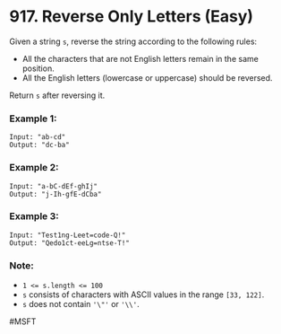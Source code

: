 # 917. Reverse Only Letters (Easy)

Given a string `s`, reverse the string according to the following rules:

- All the characters that are not English letters remain in the same position.
- All the English letters (lowercase or uppercase) should be reversed.

Return `s` after reversing it.

### Example 1:

```
Input: "ab-cd"
Output: "dc-ba"
```

### Example 2:

```
Input: "a-bC-dEf-ghIj"
Output: "j-Ih-gfE-dCba"
```

### Example 3:

```
Input: "Test1ng-Leet=code-Q!"
Output: "Qedo1ct-eeLg=ntse-T!"
```

### Note:

- `1 <= s.length <= 100`
- `s` consists of characters with ASCII values in the range `[33, 122]`.
- `s` does not contain `'\"'` or `'\\'`.

#MSFT
